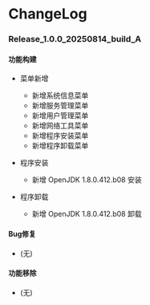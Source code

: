 # ChangeLog

### Release_1.0.0_20250814_build_A

#### 功能构建

- 菜单新增
  - 新增系统信息菜单
  - 新增服务管理菜单
  - 新增用户管理菜单
  - 新增网络工具菜单
  - 新增程序安装菜单
  - 新增程序卸载菜单

- 程序安装
  - 新增 OpenJDK 1.8.0.412.b08 安装

- 程序卸载
  - 新增 OpenJDK 1.8.0.412.b08 卸载

#### Bug修复

- (无)

#### 功能移除

- (无)
